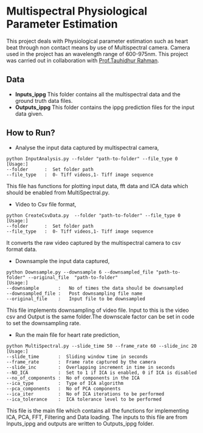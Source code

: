 # Multispectral Physiological Parameter Estimation
This project deals with Physiological parameter estimation such as heart beat through non contact means by use of Multispectral camera. Camera used in the project has an wavelength range of 600-975nm. This project was carried out in collaboration with [Prof.Tauhidhur Rahman](https://www.cics.umass.edu/people/rahman-tauhidur). 

## **Data**
- **Inputs_ippg**
This folder contains all the multispectral data and the ground truth data files.
- **Outputs_ippg**
This folder contains the ippg prediction files for the input data given. 

## **How to Run?**

- Analyse the input data captured by multispectral camera,
```
python InputAnalysis.py --folder "path-to-folder" --file_type 0
[Usage:]
--folder      :  Set folder path
--file_type   :  0- Tiff videos,1- Tiff image sequence 
```
This file has functions for plotting input data, fft data and ICA data which should be enabled from MultiSpectral.py. 

- Video to Csv file format,
```
python CreateCsvData.py  --folder "path-to-folder" --file_type 0
[Usage:]
--folder      :  Set folder path
--file_type   :  0- Tiff videos,1- Tiff image sequence 
```
It converts the raw video captured by the multispectral camera to csv format data.

- Downsample the input data captured,
```
python Downsample.py --downsample 6 --downsampled_file "path-to-folder" --original_file  "path-to-folder"
[Usage:]
--downsample       :   No of times the data should be downsampled
--downsampled_file :   Post downsampling file name
--original_file    :   Input file to be downsampled
```
This file implements downsampling of video file. Input to this is the video csv and Output is the same folder.The downscale factor can be set in code to set the downsampling rate.

-  Run the main file for heart rate prediction,
```
python MultiSpectral.py --slide_time 50 --frame_rate 60 --slide_inc 20
[Usage:]
--slide_time       :  Sliding window time in seconds
--frame_rate       :  Frame rate captured by the camera 
--slide_inc        :  Overlapping increment in time in seconds
--NO_ICA           :  Set to 1 if ICA is enabled, 0 if ICA is disabled
--no_of_components :  No of components in the ICA
--ica_type         :  Type of ICA algorithm
--pca_components   :  No of PCA components
--ica_iter         :  No of ICA iterations to be performed
--ica_tolerance    :  ICA tolerance level to be performed
```
This file is the main file which contains all the functions for implementing ICA, PCA, FFT, Filtering and Data loading. The inputs to this file are from Inputs_ippg and outputs are written to Outputs_ippg folder.
